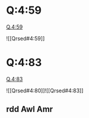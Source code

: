 

# Q:4:59

[Q.4:59](https://quran.com/4:59/tafsirs/ar-tafsir-al-tabari)

![[Qrsed#4:59]]

# Q:4:83

[Q.4:83](https://quran.com/4:83/tafsirs/ar-tafsir-al-tabari)

![[Qrsed#4:80]]![[Qrsed#4:83]]
## rdd Awl Amr
